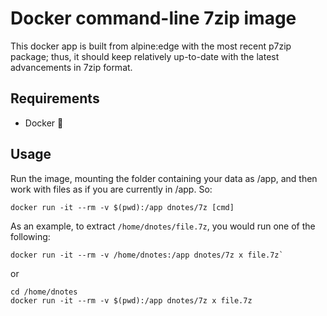 # Docker command-line 7zip image

This docker app is built from alpine:edge with the most recent p7zip package; thus, it should keep relatively up-to-date with the latest advancements in 7zip format.

## Requirements

- Docker :whale:

## Usage

Run the image, mounting the folder containing your data as /app, and then work with files as if you are currently in /app. So:

    docker run -it --rm -v $(pwd):/app dnotes/7z [cmd]

As an example, to extract `/home/dnotes/file.7z`, you would run one of the following:

    docker run -it --rm -v /home/dnotes:/app dnotes/7z x file.7z` 

or

    cd /home/dnotes
    docker run -it --rm -v $(pwd):/app dnotes/7z x file.7z
